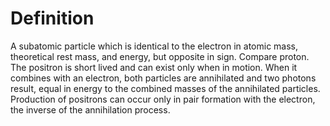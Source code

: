 # Definition

A subatomic particle which is identical to the electron in atomic mass,
theoretical rest mass, and energy, but opposite in sign. Compare proton.
The positron is short lived and can exist only when in motion. When it
combines with an electron, both particles are annihilated and two
photons result, equal in energy to the combined masses of the
annihilated particles. Production of positrons can occur only in pair
formation with the electron, the inverse of the annihilation process.
